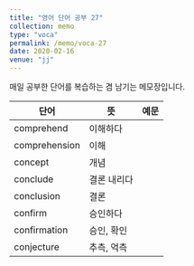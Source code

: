 ```yaml
---
title: "영어 단어 공부 27"
collection: memo
type: "voca"
permalink: /memo/voca-27
date: 2020-02-16
venue: "jj"
---
```


매일 공부한 단어를 복습하는 겸 남기는 메모장입니다.

| 단어 | 뜻 | 예문 |
| --- | --- | --- |
| comprehend | 이해하다 |  |
| comprehension | 이해 |  |
| concept | 개념 |  |
| conclude | 결론 내리다 |  |
| conclusion | 결론 |  |
| confirm | 승인하다 |  |
| confirmation | 승인, 확인 |  |
| conjecture | 추측, 억측 |  |
